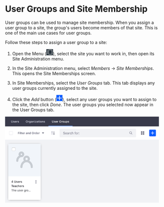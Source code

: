 # User Groups and Site Membership

User groups can be used to manage site membership. When you assign a user group 
to a site, the group's users become members of that site. This is one of the 
main use cases for user groups. 

Follow these steps to assign a user group to a site:

1.  Open the Menu 
    (![Menu](../../../images/icon-menu.png)), 
    select the site you want to work in, then open its Site Administration menu. 

2.  In the Site Administration menu, select *Members* &rarr; *Site Memberships*. 
    This opens the Site Memberships screen. 

3.  In Site Memberships, select the *User Groups* tab. This tab displays any 
    user groups currently assigned to the site. 

4.  Click the *Add* button 
    (![Add](../../../images/icon-add.png)), 
    select any user groups you want to assign to the site, then click *Done*. 
    The user groups you selected now appear in the User Groups tab. 

![Figure 1: The User Groups tab in Site Memberships shows the user groups currently assigned to the site.](../../../images/user-groups-site-memberships.png)
